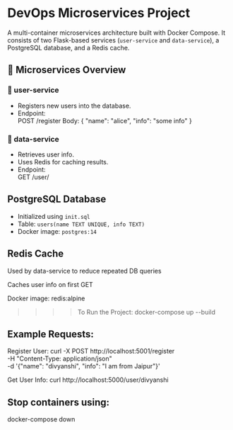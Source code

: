 # DevOps Microservices Project

A multi-container microservices architecture built with Docker Compose. It consists of two Flask-based services (`user-service` and `data-service`), a PostgreSQL database, and a Redis cache. 

## 🧱 Microservices Overview

### 🔹 user-service
- Registers new users into the database.
- Endpoint:  
POST /register
Body: { "name": "alice", "info": "some info" }


### 🔹 data-service
- Retrieves user info.
- Uses Redis for caching results.
- Endpoint:  
GET /user/<name>

##  PostgreSQL Database

- Initialized using `init.sql`
- Table: `users(name TEXT UNIQUE, info TEXT)`
- Docker image: `postgres:14`

## Redis Cache
Used by data-service to reduce repeated DB queries

Caches user info on first GET

Docker image: redis:alpine

>>>> To Run the Project:
docker-compose up --build

## Example Requests:
Register User:
curl -X POST http://localhost:5001/register \
-H "Content-Type: application/json" \
-d '{"name": "divyanshi", "info": "I am from Jaipur"}'

Get User Info:
curl http://localhost:5000/user/divyanshi

## Stop containers using:
docker-compose down



